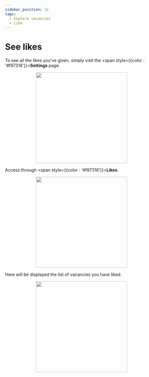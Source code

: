 ```yaml
---
sidebar_position: 12
tags:
  - Explore vacancies
  - Like
---
```


# See likes

To see all the likes you've given, simply visit the <span style={{color : '#f97316'}}>**Settings**</span> page. 

<p align="center">
  <img src="/img/create-account/menu-button.png" width="300" />
</p>

Access through <span style={{color : '#f97316'}}>**Likes**</span>.

<p align="center">
  <img src="/img/see-likes/see-likes.png" width="300" />
</p>

Here will be displayed the list of vacancies you have liked.

<p align="center">
  <img src="/img/see-likes/see-likes-2.png" width="300" />
</p>
